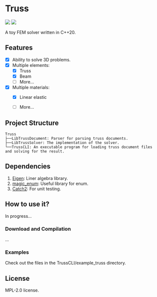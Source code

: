 # Truss
![](https://github.com/cyanray/truss/workflows/Build/badge.svg)
![](https://img.shields.io/github/license/cyanray/truss.svg)

A toy FEM solver written in C++20.


## Features
- [x] Ability to solve 3D problems.
- [x] Multiple elements:
  - [x] Truss
  - [x] Beam
  - [ ] More...
- [x] Multiple materials:
  - [x] Linear elastic
  - [ ] More...


## Project Structure
```
Truss
├──LibTrussDocument: Parser for parsing truss documents.
├──LibTrussSolver: The implementation of the solver.
└──TrussCLI: An executable program for loading truss document files and solving for the result.
```


## Dependencies
1. [Eigen](https://eigen.tuxfamily.org/index.php?title=Main_Page): Liner algebra library.
2. [magic_enum](https://github.com/Neargye/magic_enum): Useful library for enum.
3. [Catch2](https://github.com/catchorg/Catch2): For unit testing.


## How to use it?
In progress...

### Download and Compilation
...

### Examples
Check out the files in the TrussCLI/example_truss directory.


## License
MPL-2.0 license.
